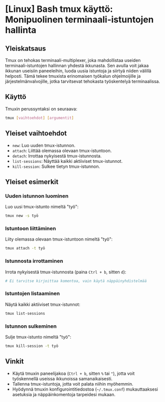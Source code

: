 # [Linux] Bash tmux käyttö: Monipuolinen terminaali-istuntojen hallinta

## Yleiskatsaus
Tmux on tehokas terminaali-multiplexer, joka mahdollistaa useiden terminaali-istuntojen hallinnan yhdestä ikkunasta. Sen avulla voit jakaa ikkunan useisiin paneeleihin, luoda uusia istuntoja ja siirtyä niiden välillä helposti. Tämä tekee tmuxista erinomaisen työkalun ohjelmoijille ja järjestelmänvalvojille, jotka tarvitsevat tehokasta työskentelyä terminaalissa.

## Käyttö
Tmuxin perussyntaksi on seuraava:

```bash
tmux [vaihtoehdot] [argumentit]
```

## Yleiset vaihtoehdot
- `new`: Luo uuden tmux-istunnon.
- `attach`: Liittää olemassa olevaan tmux-istuntoon.
- `detach`: Irrottaa nykyisestä tmux-istunnosta.
- `list-sessions`: Näyttää kaikki aktiiviset tmux-istunnot.
- `kill-session`: Sulkee tietyn tmux-istunnon.

## Yleiset esimerkit

### Uuden istunnon luominen
Luo uusi tmux-istunto nimeltä "työ":
```bash
tmux new -s työ
```

### Istuntoon liittäminen
Liity olemassa olevaan tmux-istuntoon nimeltä "työ":
```bash
tmux attach -t työ
```

### Istunnosta irrottaminen
Irrota nykyisestä tmux-istunnosta (paina `Ctrl + b`, sitten `d`):
```bash
# Ei tarvitse kirjoittaa komentoa, vain käytä näppäinyhdistelmää
```

### Istuntojen listaaminen
Näytä kaikki aktiiviset tmux-istunnot:
```bash
tmux list-sessions
```

### Istunnon sulkeminen
Sulje tmux-istunto nimeltä "työ":
```bash
tmux kill-session -t työ
```

## Vinkit
- Käytä tmuxin paneelijakoa (`Ctrl + b`, sitten `%` tai `"`), jotta voit työskennellä useissa ikkunoissa samanaikaisesti.
- Tallenna tmux-istuntoja, jotta voit palata niihin myöhemmin.
- Hyödynnä tmuxin konfigurointitiedostoa (`~/.tmux.conf`) mukauttaaksesi asetuksia ja näppäinkomentoja tarpeidesi mukaan.